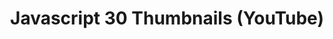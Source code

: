 ---
order: 3
title: "Javascript 30 Thumbnails (YouTube)"
summary: "Designed thumbnails for Wes's JS30 Course for YouTube"
projectURL: "https://www.youtube.com/playlist?list=PLu8EoSxDXHP6CGK4YVJhL_VWetA865GOH"
---